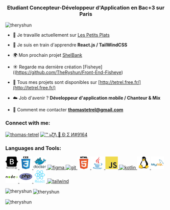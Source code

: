 <h3 align="center">Etudiant Concepteur-Développeur d'Application en Bac+3 sur Paris</h3>

<p align="left"> <img src="https://komarev.com/ghpvc/?username=theryshun&label=Profile%20views&color=0e75b6&style=flat" alt="theryshun" /> </p>

- 🌌 Je travaille actuellement sur [Les Petits Plats]()

- 🌙 Je suis en train d'apprendre **React.js / TailWindCSS**

- 🌍 Mon prochain projet [ShelBank](React (Android))

- ☀️ Regarde ma dernière création [Fisheye]((https://github.com/TheRyshun/Front-End-Fisheye)

- 🔔 Tous mes projets sont disponibles sur [http://tetrel.free.fr/](http://tetrel.free.fr/)

- ☁️ Job d'avenir ? **Développeur d'application mobile / Chanteur & Mix**

- 🌊 Comment me contacter **thomastetrel@gmail.com**

<h3 align="left">Connect with me:</h3>
<p align="left">
<a href="https://linkedin.com/in/thomas-tetrel" target="blank"><img align="center" src="https://raw.githubusercontent.com/rahuldkjain/github-profile-readme-generator/master/src/images/icons/Social/linked-in-alt.svg" alt="thomas-tetrel" height="30" width="40" /></a>
<a href="https://discordapp.com/users/210035828796162048" target="blank"><img align="center" src="https://raw.githubusercontent.com/rahuldkjain/github-profile-readme-generator/master/src/images/icons/Social/discord.svg" alt="™ ๖̶̶̶ζ͜͡Λ 🌹 Đ Σ И#9164" height="30" width="40" /></a>
</p>

<h3 align="left">Languages and Tools:</h3>
  <p align="left"><a href="https://getbootstrap.com" target="_blank"
      rel="noreferrer"> <img
        src="https://raw.githubusercontent.com/devicons/devicon/master/icons/bootstrap/bootstrap-plain-wordmark.svg"
        alt="bootstrap" width="40" height="40" /> </a> <a href="https://www.w3schools.com/css/" target="_blank"
      rel="noreferrer"> <img
        src="https://raw.githubusercontent.com/devicons/devicon/master/icons/css3/css3-original-wordmark.svg" alt="css3"
        width="40" height="40" /> </a> <a href="https://www.docker.com/" target="_blank" rel="noreferrer"> <img
        src="https://raw.githubusercontent.com/devicons/devicon/master/icons/docker/docker-original-wordmark.svg"
        alt="docker" width="40" height="40" /> </a> <a href="https://www.figma.com/" target="_blank" rel="noreferrer">
      <img src="https://www.vectorlogo.zone/logos/figma/figma-icon.svg" alt="figma" width="40" height="40" /> </a> <a
      href="https://git-scm.com/" target="_blank" rel="noreferrer"> <img
        src="https://www.vectorlogo.zone/logos/git-scm/git-scm-icon.svg" alt="git" width="40" height="40" /> </a> <a
      href="https://www.w3.org/html/" target="_blank" rel="noreferrer"> <img
        src="https://raw.githubusercontent.com/devicons/devicon/master/icons/html5/html5-original-wordmark.svg"
        alt="html5" width="40" height="40" /> </a> <a href="https://www.java.com" target="_blank" rel="noreferrer"> <img
        src="https://raw.githubusercontent.com/devicons/devicon/master/icons/java/java-original.svg" alt="java"
        width="40" height="40" /> </a> <a href="https://developer.mozilla.org/en-US/docs/Web/JavaScript" target="_blank"
      rel="noreferrer"> <img
        src="https://raw.githubusercontent.com/devicons/devicon/master/icons/javascript/javascript-original.svg"
        alt="javascript" width="40" height="40" /> </a> <a href="https://kotlinlang.org" target="_blank"
      rel="noreferrer"> <img src="https://www.vectorlogo.zone/logos/kotlinlang/kotlinlang-icon.svg" alt="kotlin"
        width="40" height="40" /> </a> <a href="https://www.linux.org/" target="_blank" rel="noreferrer"> <img
        src="https://raw.githubusercontent.com/devicons/devicon/master/icons/linux/linux-original.svg" alt="linux"
        width="40" height="40" /> </a> <a href="https://mariadb.org/" target="_blank" rel="noreferrer"> 
        <img
        src="https://raw.githubusercontent.com/devicons/devicon/master/icons/mysql/mysql-original-wordmark.svg"
        alt="mysql" width="40" height="40" /> </a> <a href="https://nodejs.org" target="_blank" rel="noreferrer"> <img
        src="https://raw.githubusercontent.com/devicons/devicon/master/icons/nodejs/nodejs-original-wordmark.svg"
        alt="nodejs" width="40" height="40" /> </a> <a href="https://www.php.net" target="_blank" rel="noreferrer"> <img
        src="https://raw.githubusercontent.com/devicons/devicon/master/icons/php/php-original.svg" alt="php" width="40"
        height="40" /> </a> <a href="https://reactjs.org/" target="_blank" rel="noreferrer"> <img
        src="https://raw.githubusercontent.com/devicons/devicon/master/icons/react/react-original-wordmark.svg"
        alt="react" width="40" height="40" /> </a> <a href="https://reactnative.dev/" target="_blank" rel="noreferrer"> <img
        src="https://www.vectorlogo.zone/logos/tailwindcss/tailwindcss-icon.svg" alt="tailwind" width="40"
        height="40" /> </a> </p>

<p><img align="left" src="https://github-readme-stats.vercel.app/api/top-langs?username=theryshun&show_icons=true&theme=dracula&locale=fr&layout=compact" alt="theryshun" /></p>

<p>&nbsp;<img align="center" src="https://github-readme-stats.vercel.app/api?username=theryshun&show_icons=true&locale=fr" alt="theryshun" /></p>

<p><img align="center" src="https://github-readme-streak-stats.herokuapp.com/?user=theryshun&theme=dark" alt="theryshun" /></p>
